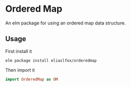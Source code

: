 # Ordered Map
An elm package for using an ordered map data structure.

## Usage
First install it
```
elm package install eliaslfox/orderedmap
```

Then import it
```elm
import OrderedMap as OM
```